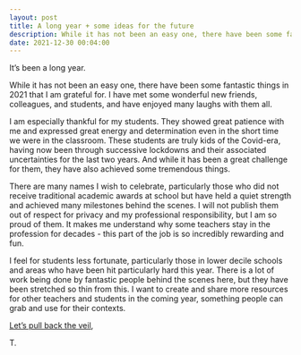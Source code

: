 ```yaml
---
layout: post
title: A long year + some ideas for the future
description: While it has not been an easy one, there have been some fantastic things in 2021 that I am grateful for.
date: 2021-12-30 00:04:00
---
```


It’s been a long year. 

While it has not been an easy one, there have been some fantastic things in 2021 that I am grateful for. I have met some wonderful new friends, colleagues, and students, and have enjoyed many laughs with them all. 

<!--more-->

I am especially thankful for my students. They showed great patience with me and expressed great energy and determination even in the short time we were in the classroom. These students are truly kids of the Covid-era, having now been through successive lockdowns and their associated uncertainties for the last two years. And while it has been a great challenge for them, they have also achieved some tremendous things. 

There are many names I wish to celebrate, particularly those who did not receive traditional academic awards at school but have held a quiet strength and achieved many milestones behind the scenes. I will not publish them out of respect for privacy and my professional responsibility, but I am so proud of them. It makes me understand why some teachers stay in the profession for decades - this part of the job is so incredibly rewarding and fun.

I feel for students less fortunate, particularly those in lower decile schools and areas who have been hit particularly hard this year. There is a lot of work being done by fantastic people behind the scenes here, but they have been stretched so thin from this. I want to create and share more resources for other teachers and students in the coming year, something people can grab and use for their contexts. 

[Let’s pull back the veil](https://www.are.na/block/14085072),

T. 







